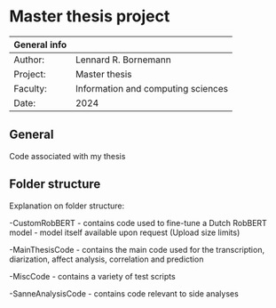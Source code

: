 # Master thesis project
|General info||
|---|---|
|Author:|Lennard R. Bornemann|
|Project:|Master thesis|
|Faculty:|Information and computing sciences|
|Date:|2024|

## General

Code associated with my thesis


## Folder structure

Explanation on folder structure:

-CustomRobBERT - contains code used to fine-tune a Dutch RobBERT model - model itself available upon request (Upload size limits)

-MainThesisCode - contains the main code used for the transcription, diarization, affect analysis, correlation and prediction

-MiscCode - contains a variety of test scripts

-SanneAnalysisCode - contains code relevant to side analyses
